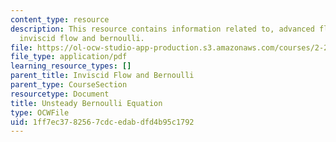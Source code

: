 ```yaml
---
content_type: resource
description: This resource contains information related to, advanced fluid mechanics,
  inviscid flow and bernoulli.
file: https://ol-ocw-studio-app-production.s3.amazonaws.com/courses/2-25-advanced-fluid-mechanics-fall-2013/1ff7ec3782567cdcedabdfd4b95c1792_MIT2_25F13_Unstea_Bernou.pdf
file_type: application/pdf
learning_resource_types: []
parent_title: Inviscid Flow and Bernoulli
parent_type: CourseSection
resourcetype: Document
title: Unsteady Bernoulli Equation
type: OCWFile
uid: 1ff7ec37-8256-7cdc-edab-dfd4b95c1792
---
```

